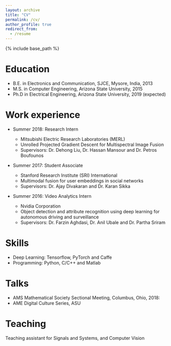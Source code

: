 ```yaml
---
layout: archive
title: "CV"
permalink: /cv/
author_profile: true
redirect_from:
  - /resume
---
```


{% include base_path %}

Education
======
* B.E. in Electronics and Communication, SJCE, Mysore, India, 2013
* M.S. in Computer Engineering, Arizona State University, 2015
* Ph.D in Electrical Engineering, Arizona State University, 2019 (expected)

Work experience
======
* Summer 2018: Research Intern
  * Mitsubishi Electric Research Laboratories (MERL)
  * Unrolled Projected Gradient Descent for Multispectral Image Fusion
  * Supervisors: Dr. Dehong Liu, Dr. Hassan Mansour and Dr. Petros Boufounos

* Summer 2017: Student Associate
  * Stanford Research Institute (SRI) International
  * Multimodal fusion for user embeddings in social networks
  * Supervisors: Dr. Ajay Divakaran and Dr. Karan Sikka
  
* Summer 2016: Video Analytics Intern
  * Nvidia Corporation
  * Object detection and attribute recognition using deep learning for autonomous driving and surveillance
  * Supervisors: Dr. Farzin Aghdasi, Dr. Anil Ubale and Dr. Partha Sriram
  
Skills
======
* Deep Learning: Tensorflow, PyTorch and Caffe
* Programming: Python, C/C++ and Matlab
  
Talks
======
* AMS Mathematical Society Sectional Meeting, Columbus, Ohio, 2018:
* AME Digital Culture Series, ASU
  
Teaching
======
  Teaching assistant for Signals and Systems, and Computer Vision
